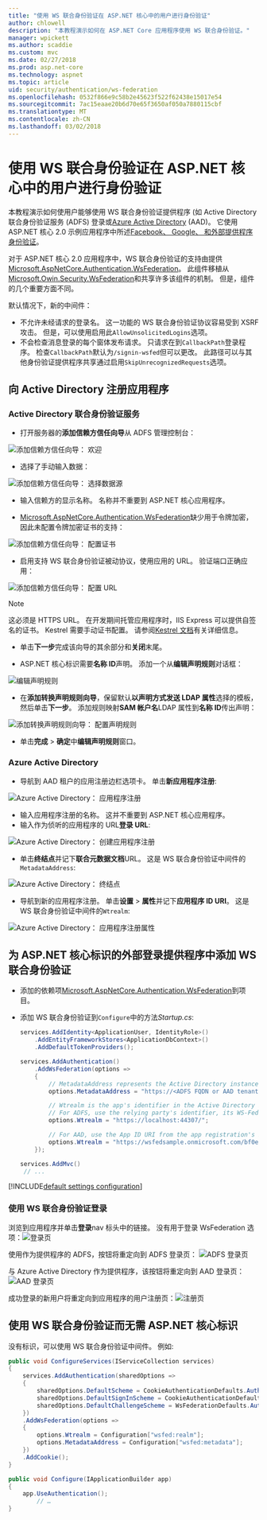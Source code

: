 ```yaml
---
title: "使用 WS 联合身份验证在 ASP.NET 核心中的用户进行身份验证"
author: chlowell
description: "本教程演示如何在 ASP.NET Core 应用程序使用 WS 联合身份验证。"
manager: wpickett
ms.author: scaddie
ms.custom: mvc
ms.date: 02/27/2018
ms.prod: asp.net-core
ms.technology: aspnet
ms.topic: article
uid: security/authentication/ws-federation
ms.openlocfilehash: 0532f866e9c58b2e45623f522f62438e15017e54
ms.sourcegitcommit: 7ac15eaae20b6d70e65f3650af050a7880115cbf
ms.translationtype: MT
ms.contentlocale: zh-CN
ms.lasthandoff: 03/02/2018
---
```

# <a name="authenticate-users-with-ws-federation-in-aspnet-core"></a>使用 WS 联合身份验证在 ASP.NET 核心中的用户进行身份验证

本教程演示如何使用户能够使用 WS 联合身份验证提供程序 (如 Active Directory 联合身份验证服务 (ADFS) 登录或[Azure Active Directory](/azure/active-directory/) (AAD)。 它使用 ASP.NET 核心 2.0 示例应用程序中所述[Facebook、 Google、 和外部提供程序身份验证](xref:security/authentication/social/index)。

对于 ASP.NET 核心 2.0 应用程序中，WS 联合身份验证的支持由提供[Microsoft.AspNetCore.Authentication.WsFederation](https://www.nuget.org/packages/Microsoft.AspNetCore.Authentication.WsFederation)。 此组件移植从[Microsoft.Owin.Security.WsFederation](https://www.nuget.org/packages/Microsoft.Owin.Security.WsFederation)和共享许多该组件的机制。 但是，组件的几个重要方面不同。

默认情况下，新的中间件：

* 不允许未经请求的登录名。 这一功能的 WS 联合身份验证协议容易受到 XSRF 攻击。 但是，可以使用启用此`AllowUnsolicitedLogins`选项。
* 不会检查消息登录的每个窗体发布请求。 只请求在到`CallbackPath`登录程序。 检查`CallbackPath`默认为`/signin-wsfed`但可以更改。 此路径可以与其他身份验证提供程序共享通过启用`SkipUnrecognizedRequests`选项。

## <a name="register-the-app-with-active-directory"></a>向 Active Directory 注册应用程序

### <a name="active-directory-federation-services"></a>Active Directory 联合身份验证服务

* 打开服务器的**添加信赖方信任向导**从 ADFS 管理控制台：

![添加信赖方信任向导： 欢迎](ws-federation/_static/AdfsAddTrust.png)

* 选择了手动输入数据：

![添加信赖方信任向导： 选择数据源](ws-federation/_static/AdfsSelectDataSource.png)

* 输入信赖方的显示名称。 名称并不重要到 ASP.NET 核心应用程序。

* [Microsoft.AspNetCore.Authentication.WsFederation](https://www.nuget.org/packages/Microsoft.AspNetCore.Authentication.WsFederation)缺少用于令牌加密，因此未配置令牌加密证书的支持：

![添加信赖方信任向导： 配置证书](ws-federation/_static/AdfsConfigureCert.png)

* 启用支持 WS 联合身份验证被动协议，使用应用的 URL。 验证端口正确应用：

![添加信赖方信任向导： 配置 URL](ws-federation/_static/AdfsConfigureUrl.png)

> [!NOTE]
> 这必须是 HTTPS URL。 在开发期间托管应用程序时，IIS Express 可以提供自签名的证书。 Kestrel 需要手动证书配置。 请参阅[Kestrel 文档](xref:fundamentals/servers/kestrel)有关详细信息。

* 单击**下一步**完成该向导的其余部分和**关闭**末尾。

* ASP.NET 核心标识需要**名称 ID**声明。 添加一个从**编辑声明规则**对话框：

![编辑声明规则](ws-federation/_static/EditClaimRules.png)

* 在**添加转换声明规则向导**，保留默认**以声明方式发送 LDAP 属性**选择的模板，然后单击**下一步**。 添加规则映射**SAM 帐户名**LDAP 属性到**名称 ID**传出声明：

![添加转换声明规则向导： 配置声明规则](ws-federation/_static/AddTransformClaimRule.png)

* 单击**完成** > **确定**中**编辑声明规则**窗口。

### <a name="azure-active-directory"></a>Azure Active Directory

* 导航到 AAD 租户的应用注册边栏选项卡。 单击**新应用程序注册**:

![Azure Active Directory： 应用程序注册](ws-federation/_static/AadNewAppRegistration.png)

* 输入应用程序注册的名称。 这并不重要到 ASP.NET 核心应用程序。
* 输入作为侦听的应用程序的 URL**登录 URL**:

![Azure Active Directory： 创建应用程序注册](ws-federation/_static/AadCreateAppRegistration.png)

* 单击**终结点**并记下**联合元数据文档**URL。 这是 WS 联合身份验证中间件的`MetadataAddress`:

![Azure Active Directory： 终结点](ws-federation/_static/AadFederationMetadataDocument.png)

* 导航到新的应用程序注册。 单击**设置** > **属性**并记下**应用程序 ID URI**。 这是 WS 联合身份验证中间件的`Wtrealm`:

![Azure Active Directory： 应用程序注册属性](ws-federation/_static/AadAppIdUri.png)

## <a name="add-ws-federation-as-an-external-login-provider-for-aspnet-core-identity"></a>为 ASP.NET 核心标识的外部登录提供程序中添加 WS 联合身份验证

* 添加的依赖项[Microsoft.AspNetCore.Authentication.WsFederation](https://www.nuget.org/packages/Microsoft.AspNetCore.Authentication.WsFederation)到项目。
* 添加 WS 联合身份验证到`Configure`中的方法*Startup.cs*:

    ```csharp
    services.AddIdentity<ApplicationUser, IdentityRole>()
        .AddEntityFrameworkStores<ApplicationDbContext>()
        .AddDefaultTokenProviders();

    services.AddAuthentication()
        .AddWsFederation(options =>
        {
            // MetadataAddress represents the Active Directory instance used to authenticate users.
            options.MetadataAddress = "https://<ADFS FQDN or AAD tenant>/FederationMetadata/2007-06/FederationMetadata.xml";

            // Wtrealm is the app's identifier in the Active Directory instance.
            // For ADFS, use the relying party's identifier, its WS-Federation Passive protocol URL:
            options.Wtrealm = "https://localhost:44307/";

            // For AAD, use the App ID URI from the app registration's Properties blade:
            options.Wtrealm = "https://wsfedsample.onmicrosoft.com/bf0e7e6d-056e-4e37-b9a6-2c36797b9f01";
        });

    services.AddMvc()
     // ...
    ```

[!INCLUDE[default settings configuration](social/includes/default-settings.md)]

### <a name="log-in-with-ws-federation"></a>使用 WS 联合身份验证登录

浏览到应用程序并单击**登录**nav 标头中的链接。 没有用于登录 WsFederation 选项：![登录页](ws-federation/_static/WsFederationButton.png)

使用作为提供程序的 ADFS，按钮将重定向到 ADFS 登录页： ![ADFS 登录页](ws-federation/_static/AdfsLoginPage.png)

与 Azure Active Directory 作为提供程序，该按钮将重定向到 AAD 登录页： ![AAD 登录页](ws-federation/_static/AadSignIn.png)

成功登录的新用户将重定向到应用程序的用户注册页：![注册页](ws-federation/_static/Register.png)

## <a name="use-ws-federation-without-aspnet-core-identity"></a>使用 WS 联合身份验证而无需 ASP.NET 核心标识

没有标识，可以使用 WS 联合身份验证中间件。 例如:

```csharp
public void ConfigureServices(IServiceCollection services)
{
    services.AddAuthentication(sharedOptions =>
    {
        sharedOptions.DefaultScheme = CookieAuthenticationDefaults.AuthenticationScheme;
        sharedOptions.DefaultSignInScheme = CookieAuthenticationDefaults.AuthenticationScheme;
        sharedOptions.DefaultChallengeScheme = WsFederationDefaults.AuthenticationScheme;
    })
    .AddWsFederation(options =>
    {
        options.Wtrealm = Configuration["wsfed:realm"];
        options.MetadataAddress = Configuration["wsfed:metadata"];
    })
    .AddCookie();
}

public void Configure(IApplicationBuilder app)
{
    app.UseAuthentication();
        // …
}
```
